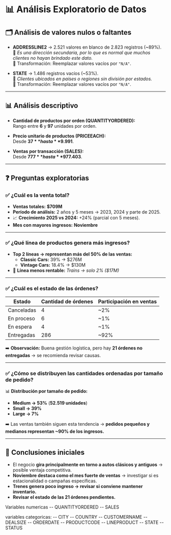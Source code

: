 # 📊 Análisis Exploratorio de Datos

## 🗂️ Análisis de valores nulos o faltantes

- **ADDRESSLINE2** → 2.521 valores en blanco de 2.823 registros (~89%).  
  📌 *Es una dirección secundaria, por lo que es normal que muchos clientes no hayan brindado este dato.*  
  🔧 Transformación: Reemplazar valores vacíos por `"N/A"`.

- **STATE** → 1.486 registros vacíos (~53%).  
  📌 *Clientes ubicados en países o regiones sin división por estados.*  
  🔧 Transformación: Reemplazar valores vacíos por `"N/A"`.

---

## 📊 Análisis descriptivo

- **Cantidad de productos por orden (QUANTITYORDERED):**  
  Rango entre **6** y **97** unidades por orden.

- **Precio unitario de productos (PRICEEACH):**  
  Desde **$37** hasta **$9.991**.

- **Ventas por transacción (SALES):**  
  Desde **$777** hasta **$977.403**.

---

## ❓ Preguntas exploratorias

### ✅ ¿Cuál es la venta total?
- **Ventas totales:** **$709M**
- **Período de análisis:** 2 años y 5 meses → 2023, 2024 y parte de 2025.
- 📈 **Crecimiento 2025 vs 2024:** +24% (parcial con 5 meses).
- **Mes con mayores ingresos:** **Noviembre**

---

### ✅ ¿Qué línea de productos genera más ingresos?
- **Top 2 líneas → representan más del 50% de las ventas:**
  - **Classic Cars:** 39% → $276M
  - **Vintage Cars:** 18.4% → $130M
- 📌 **Línea menos rentable:** *Trains → solo 2% ($17M)*

---

### ✅ ¿Cuál es el estado de las órdenes?
| Estado     | Cantidad de órdenes | Participación en ventas |
|------------|---------------------|-------------------------|
| Canceladas | 4                   | ~2%                    |
| En proceso | 6                   | ~1%                    |
| En espera  | 4                   | ~1%                    |
| Entregadas | 286                 | ~92%                   |

➡️ **Observación:** Buena gestión logística, pero hay **21 órdenes no entregadas** → se recomienda revisar causas.

---

### ✅ ¿Cómo se distribuyen las cantidades ordenadas por tamaño de pedido?

📊 **Distribución por tamaño de pedido:**
- **Medium → 53%** (**52.519 unidades**)
- **Small → 39%**
- **Large → 7%**

➡️ Las ventas también siguen esta tendencia → **pedidos pequeños y medianos representan ~90% de los ingresos.**

---

## 📝 Conclusiones iniciales

- El negocio **gira principalmente en torno a autos clásicos y antiguos** → posible ventaja competitiva.
- **Noviembre destaca como el mes fuerte de ventas** → investigar si es estacionalidad o campañas específicas.
- **Trenes genera poco ingreso → revisar si conviene mantener inventario.**
- **Revisar el estado de las 21 órdenes pendientes.**

Variables numericas
    -- QUANTITYORDERED
    -- SALES

variables categoricas:
    -- CITY
    -- COUNTRY
    -- CUSTOMERNAME
    -- DEALSIZE
    -- ORDERDATE
    -- PRODUCTCODE
    -- LINEPRODUCT
    -- STATE
    -- STATUS





